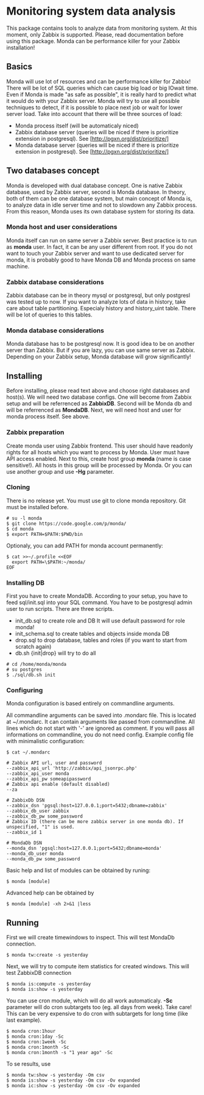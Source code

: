 # Monitoring system data analysis

This package contains tools to analyze data from monitoring system.
At this moment, only Zabbix is supported. Please, read documentation before 
using this package. Monda can be performance killer for your Zabbix installation!

## Basics

Monda will use lot of resources and can be performance killer for Zabbix! 
There will be lot of SQL queries which can cause big load or big IOwait time.
Even if Monda is made "as safe as possible", it is really hard to predict what
it would do with your Zabbix server. Monda will try to use all possible techniques 
to detect, if it is possible to place next job or wait for lower server load.
Take into account that there will be three sources of load:

- Monda process itself (will be automaticaly niced)
- Zabbix database server (queries will be niced if there is prioritize extension in postgresql). See [http://pgxn.org/dist/prioritize/]
- Monda database server (queries will be niced if there is prioritize extension in postgresql). See [http://pgxn.org/dist/prioritize/]

## Two databases concept

Monda is developed with dual database concept. One is native Zabbix database,
used by Zabbix server, second is Monda database. In theory, both of them can be 
one database system, but main concept of Monda is, to analyze data in idle
server time and not to slowdown any Zabbix process. From this reason, Monda uses
its own database system for storing its data.

### Monda host and user considerations

Monda itself can run on same server a Zabbix server. Best practice is to run as **monda** user.
In fact, it can be any user different from root. If you do not want to touch your Zabbix server 
and want to use dedicated server for monda, it is probably good to have Monda DB and Monda process
on same machine.

### Zabbix database considerations

Zabbix database can be in theory mysql or postgresql, but only postgresl was 
tested up to now. If you want to analyze lots of data in history, take care about
table partitioning. Especialy history and history_uint table. There will be lot
of queries to this tables.

### Monda database considerations

Monda database has to be postgresql now. It is good idea to be on another server
than Zabbix. But if you are lazy, you can use same server as Zabbix. Depending on
your Zabbix setup, Monda database will grow significantly!

## Installing

Before installing, please read text above and choose right databases and host(s). We will need 
two database configs. One will become from Zabbix setup and will be referrenced as 
**ZabbixDB**. Second will be Monda db and will be referrenced as **MondaDB**. Next, we
will need host and user for monda process itself. See above.

### Zabbix preparation

Create monda user using Zabbix frontend. This user should have readonly rights for all 
hosts which you want to process by Monda. User must have API access enabled.
Next to this, create host group **monda** (name is case sensitive!).
All hosts in this group will be processed by Monda. Or you can use another group and use **-Hg** 
parameter.

### Cloning

There is no release yet. You must use git to clone monda repository. Git must be installed before.

```
# su -l monda
$ git clone https://code.google.com/p/monda/
$ cd monda
$ export PATH=$PATH:$PWD/bin
```
Optionaly, you can add PATH for monda account permanently:

```
$ cat >>~/.profile <<EOF
  export PATH=\$PATH:~/monda/
EOF
```

### Installing DB

First you have to create MondaDB. According to your setup, you have to feed sql/init.sql into your 
SQL command. You have to be postgresql admin user to run scripts. There are three scripts.
- init_db.sql to create role and DB It will use default password for role monda!
- init_schema.sql to create tables and objects inside monda DB
- drop.sql to drop database, tables and roles (if you want to start from scratch again)
- db.sh {init|drop} will try to do all

```
# cd /home/monda/monda
# su postgres
$ ./sql/db.sh init
```

### Configuring

Monda configuration is based entirely on commandline arguments. 

All commandline arguments can be saved into .mondarc file. This is located at ~/.mondarc. It can contain arguments 
like passed from commandline. All lines which do not start with '-' are ignored as comment. 
If you will pass all informations on commandline, you do not need config.
Example config file with minimalistic configuration: 
```
$ cat ~/.mondarc

# Zabbix API url, user and password
--zabbix_api_url 'http://zabbix/api_jsonrpc.php'
--zabbix_api_user monda
--zabbix_api_pw someapipassword
# Zabbix api enable (default disabled)
--za

# ZabbixDb DSN
--zabbix_dsn 'pgsql:host=127.0.0.1;port=5432;dbname=zabbix'
--zabbix_db_user zabbix
--zabbix_db_pw some_password
# Zabbix ID (there can be more zabbix server in one monda db). If unspecified, "1" is used.
--zabbix_id 1

# MondaDb DSN
--monda_dsn 'pgsql:host=127.0.0.1;port=5432;dbname=monda'
--monda_db_user monda
--monda_db_pw some_password

```
Basic help and list of modules can be obtained by runing:
```
$ monda [module]

```

Advanced help can be obtained by
```
$ monda [module] -xh 2>&1 |less
```

## Running

First we will create timewindows to inspect. This will test MondaDb connection.
```
$ monda tw:create -s yesterday
```

Next, we will try to compute item statistics for created windows. This will test ZabbixDB
connection
```
$ monda is:compute -s yesterday
$ monda is:show -s yesterday
```

You can use cron module, which will do all work automaticaly. **-Sc** parameter 
will do cron subtargets too (eg. all days from week). Take care! This can be very 
expensive to do cron with subtargets for long time (like last example).
```
$ monda cron:1hour
$ monda cron:1day -Sc
$ monda cron:1week -Sc
$ monda cron:1month -Sc
$ monda cron:1month -s "1 year ago" -Sc

```

To se results, use
```
$ monda tw:show -s yesterday -Om csv
$ monda is:show -s yesterday -Om csv -Ov expanded
$ monda ic:show -s yesterday -Om csv -Ov expanded
```

